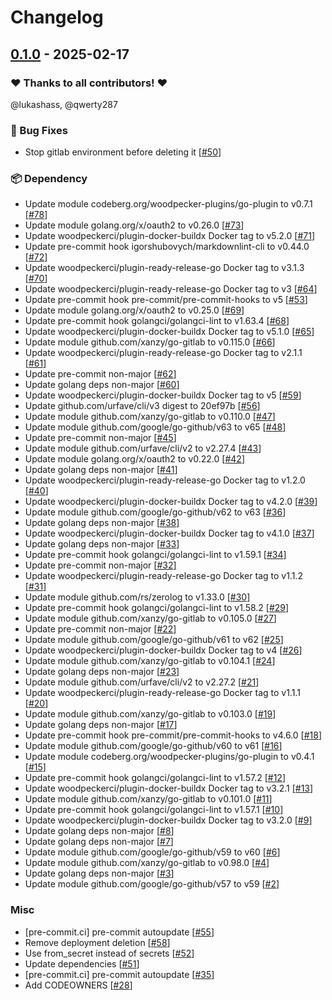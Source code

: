 # Changelog

## [0.1.0](https://github.com/woodpecker-ci/plugin-deployments/releases/tag/0.1.0) - 2025-02-17

### ❤️ Thanks to all contributors! ❤️

@lukashass, @qwerty287

### 🐛 Bug Fixes

- Stop gitlab environment before deleting it [[#50](https://github.com/woodpecker-ci/plugin-deployments/pull/50)]

### 📦️ Dependency

- Update module codeberg.org/woodpecker-plugins/go-plugin to v0.7.1 [[#78](https://github.com/woodpecker-ci/plugin-deployments/pull/78)]
- Update module golang.org/x/oauth2 to v0.26.0 [[#73](https://github.com/woodpecker-ci/plugin-deployments/pull/73)]
- Update woodpeckerci/plugin-docker-buildx Docker tag to v5.2.0 [[#71](https://github.com/woodpecker-ci/plugin-deployments/pull/71)]
- Update pre-commit hook igorshubovych/markdownlint-cli to v0.44.0 [[#72](https://github.com/woodpecker-ci/plugin-deployments/pull/72)]
- Update woodpeckerci/plugin-ready-release-go Docker tag to v3.1.3 [[#70](https://github.com/woodpecker-ci/plugin-deployments/pull/70)]
- Update woodpeckerci/plugin-ready-release-go Docker tag to v3 [[#64](https://github.com/woodpecker-ci/plugin-deployments/pull/64)]
- Update pre-commit hook pre-commit/pre-commit-hooks to v5 [[#53](https://github.com/woodpecker-ci/plugin-deployments/pull/53)]
- Update module golang.org/x/oauth2 to v0.25.0 [[#69](https://github.com/woodpecker-ci/plugin-deployments/pull/69)]
- Update pre-commit hook golangci/golangci-lint to v1.63.4 [[#68](https://github.com/woodpecker-ci/plugin-deployments/pull/68)]
- Update woodpeckerci/plugin-docker-buildx Docker tag to v5.1.0 [[#65](https://github.com/woodpecker-ci/plugin-deployments/pull/65)]
- Update module github.com/xanzy/go-gitlab to v0.115.0 [[#66](https://github.com/woodpecker-ci/plugin-deployments/pull/66)]
- Update woodpeckerci/plugin-ready-release-go Docker tag to v2.1.1 [[#61](https://github.com/woodpecker-ci/plugin-deployments/pull/61)]
- Update pre-commit non-major [[#62](https://github.com/woodpecker-ci/plugin-deployments/pull/62)]
- Update golang deps non-major [[#60](https://github.com/woodpecker-ci/plugin-deployments/pull/60)]
- Update woodpeckerci/plugin-docker-buildx Docker tag to v5 [[#59](https://github.com/woodpecker-ci/plugin-deployments/pull/59)]
- Update github.com/urfave/cli/v3 digest to 20ef97b [[#56](https://github.com/woodpecker-ci/plugin-deployments/pull/56)]
- Update module github.com/xanzy/go-gitlab to v0.110.0 [[#47](https://github.com/woodpecker-ci/plugin-deployments/pull/47)]
- Update module github.com/google/go-github/v63 to v65 [[#48](https://github.com/woodpecker-ci/plugin-deployments/pull/48)]
- Update pre-commit non-major [[#45](https://github.com/woodpecker-ci/plugin-deployments/pull/45)]
- Update module github.com/urfave/cli/v2 to v2.27.4 [[#43](https://github.com/woodpecker-ci/plugin-deployments/pull/43)]
- Update module golang.org/x/oauth2 to v0.22.0 [[#42](https://github.com/woodpecker-ci/plugin-deployments/pull/42)]
- Update golang deps non-major [[#41](https://github.com/woodpecker-ci/plugin-deployments/pull/41)]
- Update woodpeckerci/plugin-ready-release-go Docker tag to v1.2.0 [[#40](https://github.com/woodpecker-ci/plugin-deployments/pull/40)]
- Update woodpeckerci/plugin-docker-buildx Docker tag to v4.2.0 [[#39](https://github.com/woodpecker-ci/plugin-deployments/pull/39)]
- Update module github.com/google/go-github/v62 to v63 [[#36](https://github.com/woodpecker-ci/plugin-deployments/pull/36)]
- Update golang deps non-major [[#38](https://github.com/woodpecker-ci/plugin-deployments/pull/38)]
- Update woodpeckerci/plugin-docker-buildx Docker tag to v4.1.0 [[#37](https://github.com/woodpecker-ci/plugin-deployments/pull/37)]
- Update golang deps non-major [[#33](https://github.com/woodpecker-ci/plugin-deployments/pull/33)]
- Update pre-commit hook golangci/golangci-lint to v1.59.1 [[#34](https://github.com/woodpecker-ci/plugin-deployments/pull/34)]
- Update pre-commit non-major [[#32](https://github.com/woodpecker-ci/plugin-deployments/pull/32)]
- Update woodpeckerci/plugin-ready-release-go Docker tag to v1.1.2 [[#31](https://github.com/woodpecker-ci/plugin-deployments/pull/31)]
- Update module github.com/rs/zerolog to v1.33.0 [[#30](https://github.com/woodpecker-ci/plugin-deployments/pull/30)]
- Update pre-commit hook golangci/golangci-lint to v1.58.2 [[#29](https://github.com/woodpecker-ci/plugin-deployments/pull/29)]
- Update module github.com/xanzy/go-gitlab to v0.105.0 [[#27](https://github.com/woodpecker-ci/plugin-deployments/pull/27)]
- Update pre-commit non-major [[#22](https://github.com/woodpecker-ci/plugin-deployments/pull/22)]
- Update module github.com/google/go-github/v61 to v62 [[#25](https://github.com/woodpecker-ci/plugin-deployments/pull/25)]
- Update woodpeckerci/plugin-docker-buildx Docker tag to v4 [[#26](https://github.com/woodpecker-ci/plugin-deployments/pull/26)]
- Update module github.com/xanzy/go-gitlab to v0.104.1 [[#24](https://github.com/woodpecker-ci/plugin-deployments/pull/24)]
- Update golang deps non-major [[#23](https://github.com/woodpecker-ci/plugin-deployments/pull/23)]
- Update module github.com/urfave/cli/v2 to v2.27.2 [[#21](https://github.com/woodpecker-ci/plugin-deployments/pull/21)]
- Update woodpeckerci/plugin-ready-release-go Docker tag to v1.1.1 [[#20](https://github.com/woodpecker-ci/plugin-deployments/pull/20)]
- Update module github.com/xanzy/go-gitlab to v0.103.0 [[#19](https://github.com/woodpecker-ci/plugin-deployments/pull/19)]
- Update golang deps non-major [[#17](https://github.com/woodpecker-ci/plugin-deployments/pull/17)]
- Update pre-commit hook pre-commit/pre-commit-hooks to v4.6.0 [[#18](https://github.com/woodpecker-ci/plugin-deployments/pull/18)]
- Update module github.com/google/go-github/v60 to v61 [[#16](https://github.com/woodpecker-ci/plugin-deployments/pull/16)]
- Update module codeberg.org/woodpecker-plugins/go-plugin to v0.4.1 [[#15](https://github.com/woodpecker-ci/plugin-deployments/pull/15)]
- Update pre-commit hook golangci/golangci-lint to v1.57.2 [[#12](https://github.com/woodpecker-ci/plugin-deployments/pull/12)]
- Update woodpeckerci/plugin-docker-buildx Docker tag to v3.2.1 [[#13](https://github.com/woodpecker-ci/plugin-deployments/pull/13)]
- Update module github.com/xanzy/go-gitlab to v0.101.0 [[#11](https://github.com/woodpecker-ci/plugin-deployments/pull/11)]
- Update pre-commit hook golangci/golangci-lint to v1.57.1 [[#10](https://github.com/woodpecker-ci/plugin-deployments/pull/10)]
- Update woodpeckerci/plugin-docker-buildx Docker tag to v3.2.0 [[#9](https://github.com/woodpecker-ci/plugin-deployments/pull/9)]
- Update golang deps non-major [[#8](https://github.com/woodpecker-ci/plugin-deployments/pull/8)]
- Update golang deps non-major [[#7](https://github.com/woodpecker-ci/plugin-deployments/pull/7)]
- Update module github.com/google/go-github/v59 to v60 [[#6](https://github.com/woodpecker-ci/plugin-deployments/pull/6)]
- Update module github.com/xanzy/go-gitlab to v0.98.0 [[#4](https://github.com/woodpecker-ci/plugin-deployments/pull/4)]
- Update golang deps non-major [[#3](https://github.com/woodpecker-ci/plugin-deployments/pull/3)]
- Update module github.com/google/go-github/v57 to v59 [[#2](https://github.com/woodpecker-ci/plugin-deployments/pull/2)]

### Misc

- [pre-commit.ci] pre-commit autoupdate [[#55](https://github.com/woodpecker-ci/plugin-deployments/pull/55)]
- Remove deployment deletion [[#58](https://github.com/woodpecker-ci/plugin-deployments/pull/58)]
- Use from_secret instead of secrets [[#52](https://github.com/woodpecker-ci/plugin-deployments/pull/52)]
- Update dependencies [[#51](https://github.com/woodpecker-ci/plugin-deployments/pull/51)]
- [pre-commit.ci] pre-commit autoupdate [[#35](https://github.com/woodpecker-ci/plugin-deployments/pull/35)]
- Add CODEOWNERS [[#28](https://github.com/woodpecker-ci/plugin-deployments/pull/28)]
